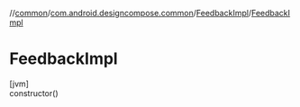 //[common](../../../index.md)/[com.android.designcompose.common](../index.md)/[FeedbackImpl](index.md)/[FeedbackImpl](-feedback-impl.md)

# FeedbackImpl

[jvm]\
constructor()
